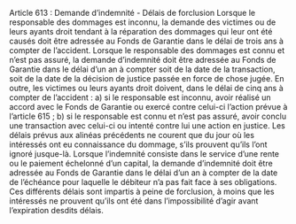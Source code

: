 Article 613 : Demande d’indemnité - Délais de forclusion
Lorsque le responsable des dommages est inconnu, la demande des victimes ou de leurs ayants droit tendant à la réparation des dommages qui leur ont été causés doit être adressée au Fonds de Garantie dans le délai de trois ans à compter de l’accident.
Lorsque le responsable des dommages est connu et n’est pas assuré, la demande d’indemnité doit être adressée au Fonds de Garantie dans le délai d’un an à compter soit de la date de la transaction, soit de la date de la décision de justice passée en force de chose jugée.
En outre, les victimes ou leurs ayants droit doivent, dans le délai de cinq ans à compter de l’accident :
a) si le responsable est inconnu, avoir réalisé un accord avec le Fonds de Garantie ou exercé contre celui-ci l’action prévue à l’article 615 ;
b) si le responsable est connu et n’est pas assuré, avoir conclu une transaction avec celui-ci ou intenté contre lui une action en justice.
Les délais prévus aux alinéas précédents ne courent que du jour où les intéressés ont eu connaissance du dommage, s’ils prouvent qu’ils l’ont ignoré jusque-là.
Lorsque l’indemnité consiste dans le service d’une rente ou le paiement échelonné d’un capital, la demande d’indemnité doit être adressée au Fonds de Garantie dans le délai d’un an à compter de la date de l’échéance pour laquelle le débiteur n’a pas fait face à ses obligations.
Ces différents délais sont impartis à peine de forclusion, à moins que les intéressés ne prouvent qu’ils ont été dans l’impossibilité d’agir avant l’expiration desdits délais.